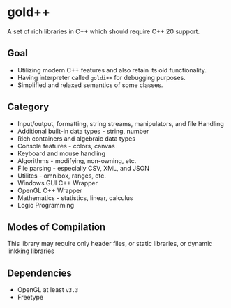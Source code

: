 # gold++ 
A set of rich libraries in C++ which should require C++ 20 support. 

## Goal
* Utilizing modern C++ features and also retain its old functionality.
* Having interpreter called `goldi++` for debugging purposes.
* Simplified and relaxed semantics of some classes. 

## Category
* Input/output, formatting, string streams, manipulators, and file Handling
* Additional built-in data types - string, number
* Rich containers and algebraic data types 
* Console features - colors, canvas
* Keyboard and mouse handling 
* Algorithms - modifying, non-owning, etc.
* File parsing - especially CSV, XML, and JSON 
* Utilites - omnibox, ranges, etc. 
* Windows GUI C++ Wrapper
* OpenGL C++ Wrapper 
* Mathematics - statistics, linear, calculus 
* Logic Programming 

## Modes of Compilation
This library may require only header files, or static libraries, or dynamic linkking libraries

## Dependencies 
* OpenGL at least `v3.3` 
* Freetype 
